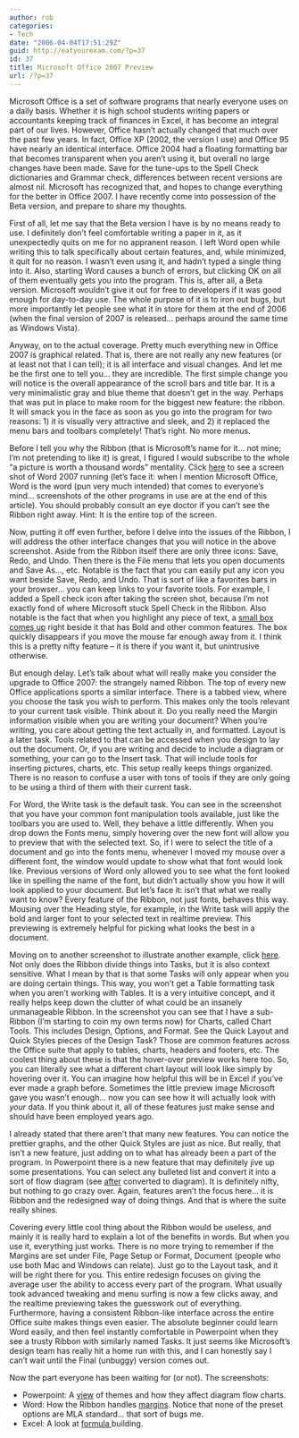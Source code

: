 ```yaml
---
author: rob
categories:
- Tech
date: "2006-04-04T17:51:29Z"
guid: http://eatyourexam.com/?p=37
id: 37
title: Microsoft Office 2007 Preview
url: /?p=37
---
```

Microsoft Office is a set of software programs that nearly everyone uses on a daily basis. Whether it is high school students writing papers or accountants keeping track of finances in Excel, it has become an integral part of our lives. However, Office hasn’t actually changed that much over the past few years. In fact, Office XP (2002, the version I use) and Office 95 have nearly an identical interface. Office 2004 had a floating formatting bar that becomes transparent when you aren’t using it, but overall no large changes have been made. Save for the tune-ups to the Spell Check dictionaries and Grammar check, differences between recent versions are almost nil. Microsoft has recognized that, and hopes to change everything for the better in Office 2007. I have recently come into possession of the Beta version, and prepare to share my thoughts.

First of all, let me say that the Beta version I have is by no means ready to use. I definitely don’t feel comfortable writing a paper in it, as it unexpectedly quits on me for no appranent reason. I left Word open while writing this to talk specifically about certain features, and, while minimized, it quit for no reason. I wasn’t even using it, and hadn’t typed a single thing into it. Also, starting Word causes a bunch of errors, but clicking OK on all of them eventually gets you into the program. This is, after all, a Beta version. Microsoft wouldn’t give it out for free to developers if it was good enough for day-to-day use. The whole purpose of it is to iron out bugs, but more importantly let people see what it in store for them at the end of 2006 (when the final version of 2007 is released… perhaps around the same time as Windows Vista).

Anyway, on to the actual coverage. Pretty much everything new in Office 2007 is graphical related. That is, there are not really any new features (or at least not that I can tell); it is all interface and visual changes. And let me be the first one to tell you… they are incredible. The first simple change you will notice is the overall appearance of the scroll bars and title bar. It is a very minimalistic gray and blue theme that doesn’t get in the way. Perhaps that was put in place to make room for the biggest new feature: the ribbon. It will smack you in the face as soon as you go into the program for two reasons: 1) it is visually very attractive and sleek, and 2) it replaced the menu bars and toolbars completely! That’s right. No more menus.

Before I tell you why the Ribbon (that is Microsoft’s name for it… not mine; I’m not pretending to like it) is great, I figured I would subscribe to the whole “a picture is worth a thousand words” mentality. Click [here](http://eatyourexam.com/my-images/office07/word2007.jpg) to see a screen shot of Word 2007 running (let’s face it: when I mention Microsoft Office, Word is the word (pun very much intended) that comes to everyone’s mind… screenshots of the other programs in use are at the end of this article). You should probably consult an eye doctor if you can’t see the Ribbon right away. Hint: It is the entire top of the screen.

Now, putting it off even further, before I delve into the issues of the Ribbon, I will address the other interface changes that you will notice in the above screenshot. Aside from the Ribbon itself there are only three icons: Save, Redo, and Undo. Then there is the File menu that lets you open documents and Save As…, etc. Notable is the fact that you can easily put any icon you want beside Save, Redo, and Undo. That is sort of like a favorites bars in your browser… you can keep links to your favorite tools. For example, I added a Spell check icon after taking the screen shot, because I’m not exactly fond of where Microsoft stuck Spell Check in the Ribbon. Also notable is the fact that when you highlight any piece of text, a [small box comes up](http://eatyourexam.com/my-images/office07/word_format.jpg) right beside it that has Bold and other common features. The box quickly disappears if you move the mouse far enough away from it. I think this is a pretty nifty feature – it is there if you want it, but unintrusive otherwise.

But enough delay. Let’s talk about what will really make you consider the upgrade to Office 2007: the strangely named Ribbon. The top of every new Office applications sports a similar interface. There is a tabbed view, where you choose the task you wish to perform. This makes only the tools relevant to your current task visible. Think about it. Do you really need the Margin information visible when you are writing your document? When you’re writing, you care about getting the text actually in, and formatted. Layout is a later task. Tools related to that can be accessed when you design to lay out the document. Or, if you are writing and decide to include a diagram or something, your can go to the Insert task. That will include tools for inserting pictures, charts, etc. This setup really keeps things organized. There is no reason to confuse a user with tons of tools if they are only going to be using a third of them with their current task.

For Word, the Write task is the default task. You can see in the screenshot that you have your common font manipulation tools available, just like the toolbars you are used to. Well, they behave a little differently. When you drop down the Fonts menu, simply hovering over the new font will allow you to preview that with the selected text. So, if I were to select the title of a document and go into the fonts menu, whenever I moved my mouse over a different font, the window would update to show what that font would look like. Previous versions of Word only allowed you to see what the font looked like in spelling the name of the font, but didn’t actually show you how it will look applied to your document. But let’s face it: isn’t that what we really want to know? Every feature of the Ribbon, not just fonts, behaves this way. Mousing over the Heading style, for example, in the Write task will apply the bold and larger font to your selected text in realtime preview. This previewing is extremely helpful for picking what looks the best in a document.

Moving on to another screenshot to illustrate another example, click [here](http://eatyourexam.com/my-images/office07/word2007_context.jpg). Not only does the Ribbon divide things into Tasks, but it is also context sensitive. What I mean by that is that some Tasks will only appear when you are doing certain things. This way, you won’t get a Table formatting task when you aren’t working with Tables. It is a very intuitive concept, and it really helps keep down the clutter of what could be an insanely unmanageable Ribbon. In the screenshot you can see that I have a sub-Ribbon (I’m starting to coin my own terms now) for Charts, called Chart Tools. This includes Design, Options, and Format. See the Quick Layout and Quick Styles pieces of the Design Task? Those are common features across the Office suite that apply to tables, charts, headers and footers, etc. The coolest thing about these is that the hover-over preview works here too. So, you can literally see what a different chart layout will look like simply by hovering over it. You can imagine how helpful this will be in Excel if you’ve ever made a graph before. Sometimes the little preview image Microsoft gave you wasn’t enough… now you can see how it will actually look with _your_ data. If you think about it, all of these features just make sense and should have been employed years ago.

I already stated that there aren’t that many new features. You can notice the prettier graphs, and the other Quick Styles are just as nice. But really, that isn’t a new feature, just adding on to what has already been a part of the program. In Powerpoint there is a new feature that may definitely jive up some presentations. You can select any bulleted list and convert it into a sort of flow diagram (see [after](http://eatyourexam.com/my-images/office07/Powerpoint_diafter.jpg) converted to diagram). It is definitely nifty, but nothing to go crazy over. Again, features aren’t the focus here… it is Ribbon and the redesigned way of doing things. And that is where the suite really shines.

Covering every little cool thing about the Ribbon would be useless, and mainly it is really hard to explain a lot of the benefits in words. But when you use it, everything just works. There is no more trying to remember if the Margins are set under File, Page Setup or Format, Document (people who use both Mac and Windows can relate). Just go to the Layout task, and it will be right there for you. This entire redesign focuses on giving the average user the ability to access every part of the program. What usually took advanced tweaking and menu surfing is now a few clicks away, and the realtime previewing takes the guesswork out of everything. Furthermore, having a consistent Ribbon-like interface across the entire Office suite makes things even easier. The absolute beginner could learn Word easily, and then feel instantly comfortable in Powerpoint when they see a trusty Ribbon with similarly named Tasks. It just seems like Microsoft’s design team has really hit a home run with this, and I can honestly say I can’t wait until the Final (unbuggy) version comes out.

Now the part everyone has been waiting for (or not). The screenshots:

  * Powerpoint: A [view](http://eatyourexam.com/my-images/office07/Powerpoint_themes.jpg) of themes and how they affect diagram flow charts.
  * Word: How the Ribbon handles [margins](http://eatyourexam.com/my-images/office07/Word_margins.jpg). Notice that none of the preset options are MLA standard… that sort of bugs me.
  * Excel: A look at [formula ](http://eatyourexam.com/my-images/office07/excel_formula.jpg)building.